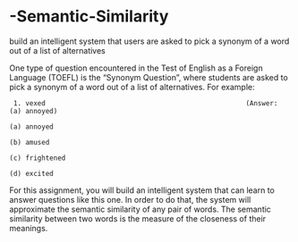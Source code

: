 # -Semantic-Similarity
 build an intelligent system that users are asked to pick a synonym of a word out of a list of alternatives
 
 One type of question encountered in the Test of English as a Foreign Language (TOEFL) is the “Synonym
 Question”, where students are asked to pick a synonym of a word out of a list of alternatives. For example:
 
     1. vexed                                                  (Answer: (a) annoyed)
     
    (a) annoyed
    
    (b) amused
    
    (c) frightened
    
    (d) excited
    
For this assignment, you will build an intelligent system that can learn to answer questions like this one. In order to do that, the system will approximate the semantic similarity of any pair of words. The semantic similarity between two words is the measure of the closeness of their meanings.
